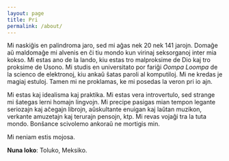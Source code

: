 ```yaml
---
layout: page
title: Pri
permalink: /about/
---
```


Mi naskiĝis en palindroma jaro, sed mi aĝas nek 20 nek 141 jarojn. Domaĝe aŭ maldomaĝe mi alvenis en ĉi tiu mondo kun virinaj seksorganoj inter mia kokso. Mi estas ano de la lando, kiu estas tro malproksime de Dio kaj tro proksime de Usono. Mi studis en universitato por fariĝi *Oompa Loompa* de la scienco de elektronoj, kiu ankaŭ ŝatas paroli al komputiloj. Mi ne kredas je magiaj estuloj. Tamen mi ne proklamas, ke mi posedas la veron pri io ajn.

Mi estas kaj idealisma kaj praktika. Mi estas vera introvertulo, sed strange mi ŝategas lerni homajn lingvojn. Mi precipe pasigas mian tempon legante seriozajn kaj aĉegajn librojn, aŭskultante enuigan kaj laŭtan muzikon, verkante amuzetajn kaj terurajn pensojn, ktp. Mi revas vojaĝi tra la tuta mondo. Bonŝance scivolemo ankoraŭ ne mortigis min. 

Mi neniam estis mojosa.

**Nuna loko**: Toluko, Meksiko.
